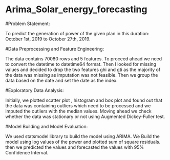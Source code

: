 # Arima_Solar_energy_forecasting

#Problem Statement:

To predict the generation of power of the given plan in this duration:
October 1st, 2019 to October 27th, 2019.

#Data Preprocessing and Feature Engineering:

The data contains 70080 rows and 5 features. To proceed ahead we need to convert the datetime to datetime64 format. Then I looked for missing values and decided to drop the two features ghi and gti as the majority of the data was missing as imputation was not feasible. Then we group the data based on the date and set the date as the index.

#Exploratory Data Analysis: 

Initially, we plotted scatter plot , histogram and box plot and found out that the data was containing outliers which need to be processed and we imputed the outliers with the median values. Moving ahead we check whether the data was stationary or not using Augmented Dickey-Fuller test.

#Model Building and Model Evaluation:

We used statsmodel library to build the model using ARIMA. We Build the model using log values of the power and plotted sum of square residuals. then we predicted the values and forecasted the values with 95% Confidence Interval.

